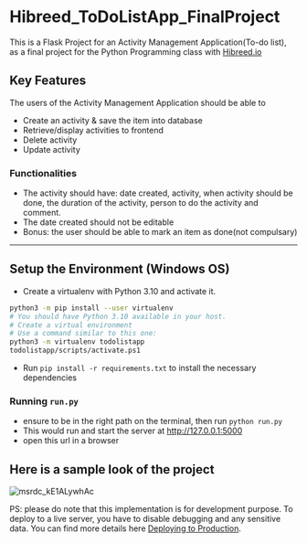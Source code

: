 # Hibreed_ToDoListApp_FinalProject

This is a Flask Project for an Activity Management Application(To-do list), as a final project for the Python Programming class with [Hibreed.io](https://www.hibreed.io/)

## Key Features
The users of the Activity Management Application should be able to
* Create an activity & save the item into database
* Retrieve/display activities to frontend
* Delete activity
* Update activity

### Functionalities
* The activity should have: date created, activity, when activity should be done, the duration of the activity, person to do the activity and comment.
* The date created should not be editable
* Bonus: the user should be able to mark an item as done(not compulsary)

---

## Setup the Environment (Windows OS)

* Create a virtualenv with Python 3.10 and activate it.  
```bash
python3 -m pip install --user virtualenv
# You should have Python 3.10 available in your host. 
# Create a virtual environment 
# Use a command similar to this one:
python3 -m virtualenv todolistapp
todolistapp/scripts/activate.ps1
```
* Run `pip install -r requirements.txt` to install the necessary dependencies

### Running `run.py`

* ensure to be in the right path on the terminal, then run  `python run.py`
* This would run and start the server at http://127.0.0.1:5000
* open this url in a browser

## Here is a sample look of the project
![msrdc_kE1ALywhAc](https://user-images.githubusercontent.com/5082075/186767101-2f3d7ae1-a358-4b04-9295-5465021c8d8f.png)


PS: please do note that this implementation is for development purpose.
To deploy to a live server, you have to disable debugging and any sensitive data.
You can find more details here [Deploying to Production](https://flask.palletsprojects.com/en/2.2.x/deploying/).
